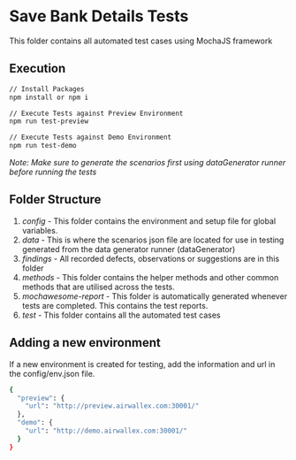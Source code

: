 # Save Bank Details Tests

This folder contains all automated test cases using MochaJS framework

## Execution

```sh
// Install Packages
npm install or npm i

// Execute Tests against Preview Environment
npm run test-preview

// Execute Tests against Demo Environment
npm run test-demo
```

_Note: Make sure to generate the scenarios first using dataGenerator runner before running the tests_

## Folder Structure

1.  _config_ - This folder contains the environment and setup file for global variables.
2.  _data_ - This is where the scenarios json file are located for use in testing generated from the data generator runner (dataGenerator)
3.  _findings_ - All recorded defects, observations or suggestions are in this folder
4.  _methods_ - This folder contains the helper methods and other common methods that are utilised across the tests.
5.  _mochawesome-report_ - This folder is automatically generated whenever tests are completed. This contains the test reports.
6.  _test_ - This folder contains all the automated test cases

## Adding a new environment

If a new environment is created for testing, add the information and url in the config/env.json file.

```sh
{
  "preview": {
    "url": "http://preview.airwallex.com:30001/"
  },
  "demo": {
    "url": "http://demo.airwallex.com:30001/"
  }
}
```

